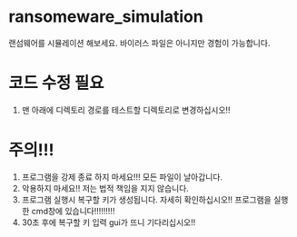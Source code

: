 # ransomeware_simulation
랜섬웨어를 시뮬레이션 해보세요. 바이러스 파일은 아니지만 경험이 가능합니다.

# 코드 수정 필요
1. 맨 아래에 디렉토리 경로를 테스트할 디렉토리로 변경하십시오!!

# 주의!!!
1. 프로그램을 강제 종료 하지 마세요!!! 모든 파일이 날아갑니다.
2. 악용하지 마세요!! 저는 법적 책임을 지지 않습니다.
3. 프로그램 실행시 복구할 키가 생성됩니다. 자세히 확인하십시오!! 프로그램을 실행한 cmd창에 있습니다!!!!!!!!!
4. 30초 후에 복구할 키 입력 gui가 뜨니 기다리십시오!!

